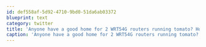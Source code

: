 ```yaml
---
id: def558af-5d92-4710-9bd0-51da6ab03372
blueprint: text
category: twitter
title: 'Anyone have a good home for 2 WRT54G routers running tomato? Hoping a charity or something could make sure of them'
caption: 'Anyone have a good home for 2 WRT54G routers running tomato? Hoping a charity or something could make sure of them'
---
```

